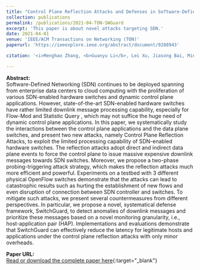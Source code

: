```yaml
---
title: "Control Plane Reflection Attacks and Defenses in Software-Defined Networks"
collection: publications
permalink: /publications/2021-04-TON-SWGuard
excerpt: 'This paper is about novel attacks targeting SDN.'
date: 2021-04-01
venue: 'IEEE/ACM Transactions on Networking (TON)'
paperurl: 'https://ieeexplore.ieee.org/abstract/document/9288943'

citation: '<i>Menghao Zhang, <b>Guanyu Li</b>, Lei Xu, Jiasong Bai, Mingwei Xu, Guofei Gu, Jianping Wu. &quot;Control Plane Reflection Attacks and Defenses in Software-Defined Networks&quot;. In IEEE/ACM Transactions on Networking (TON), 2021.</i>'

---
```

**Abstract:**  
Software-Defined Networking (SDN) continues to be deployed spanning from enterprise data centers to cloud computing with the proliferation of various SDN-enabled hardware switches and dynamic control plane applications. However, state-of-the-art SDN-enabled hardware switches have rather limited downlink message processing capability, especially for Flow-Mod and Statistic Query , which may not suffice the huge need of dynamic control plane applications. In this paper, we systematically study the interactions between the control plane applications and the data plane switches, and present two new attacks, namely Control Plane Reflection Attacks, to exploit the limited processing capability of SDN-enabled hardware switches. The reflection attacks adopt direct and indirect data plane events to force the control plane to issue massive expensive downlink messages towards SDN switches. Moreover, we propose a two-phase probing-triggering attack strategy, which makes the reflection attacks much more efficient and powerful. Experiments on a testbed with 3 different physical OpenFlow switches demonstrate that the attacks can lead to catastrophic results such as hurting the establishment of new flows and even disruption of connection between SDN controller and switches. To mitigate such attacks, we present several countermeasures from different perspectives. In particular, we propose a novel, systematical defense framework, SwitchGuard, to detect anomalies of downlink messages and prioritize these messages based on a novel monitoring granularity, i.e., host-application pair (HAP). Implementations and evaluations demonstrate that SwitchGuard can effectively reduce the latency for legitimate hosts and applications under the control plane reflection attacks with only minor overheads.

**Paper URL:**  
[Read or download the complete paper here](https://ieeexplore.ieee.org/abstract/document/9288943){:target="\_blank"}
